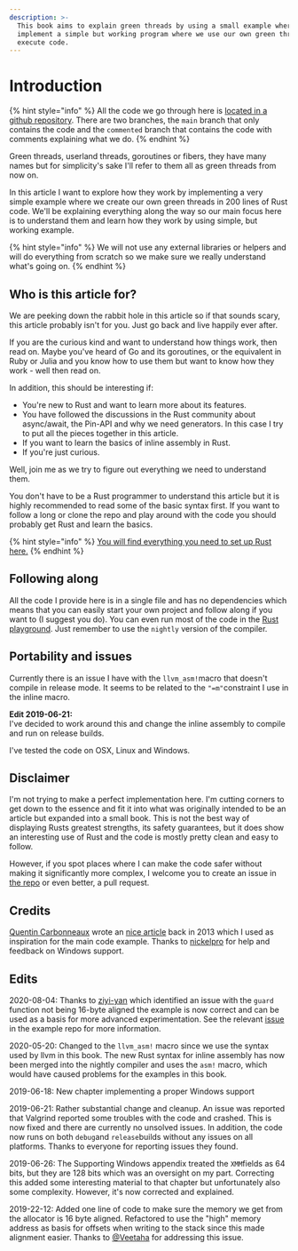 ```yaml
---
description: >-
  This book aims to explain green threads by using a small example where we
  implement a simple but working program where we use our own green threads to
  execute code.
---
```


# Introduction

{% hint style="info" %}
All the code we go through here is [located in a github repository](https://github.com/cfsamson/example-greenthreads). There are two branches, the `main` branch that only contains the code and the `commented` branch that contains the code with comments explaining what we do.
{% endhint %}

Green threads, userland threads, goroutines or fibers, they have many names but for simplicity's sake I'll refer to them all as green threads from now on.

In this article I want to explore how they work by implementing a very simple example where we create our own green threads in 200 lines of Rust code. We'll be explaining everything along the way so our main focus here is to understand them and learn how they work by using simple, but working example.

{% hint style="info" %}
We will not use any external libraries or helpers and will do everything from scratch so we make sure we really understand what's going on.
{% endhint %}

## Who is this article for?

We are peeking down the rabbit hole in this article so if that sounds scary, this article probably isn't for you. Just go back and live happily ever after.

If you are the curious kind and want to understand how things work, then read on. Maybe you've heard of Go and its goroutines, or the equivalent in Ruby or Julia and you know how to use them but want to know how they work - well then read on.

In addition, this should be interesting if:

* You're new to Rust and want to learn more about its features.
* You have followed the discussions in the Rust community about async/await, the Pin-API and why we need generators. In this case I try to put all the pieces together in this article.
* If you want to learn the basics of inline assembly in Rust.
* If you're just curious. 

Well, join me as we try to figure out everything we need to understand them.

You don't have to be a Rust programmer to understand this article but it is highly recommended to read some of the basic syntax first. If you want to follow a long or clone the repo and play around with the code you should probably get Rust and learn the basics.

{% hint style="info" %}
[You will find everything you need to set up Rust here.](https://www.rust-lang.org/tools/install)
{% endhint %}

## Following along

All the code I provide here is in a single file and has no dependencies which means that you can easily start your own project and follow along if you want to \(I suggest you do\). You can even run most of the code in the [Rust playground](https://play.rust-lang.org). Just remember to use the `nightly` version of the compiler.

## Portability and issues

Currently there is an issue I have with the `llvm_asm!`macro that doesn't compile in release mode. It seems to be related to the `"=m"`constraint I use in the inline macro.

**Edit 2019-06-21:**  
I've decided to work around this and change the inline assembly to compile and run on release builds.

I've tested the code on OSX, Linux and Windows.

## Disclaimer <a id="docs-internal-guid-12e6c217-7fff-3de7-4bee-4532b47ef574"></a>

I'm not trying to make a perfect implementation here. I'm cutting corners to get down to the essence and fit it into what was originally intended to be an article but expanded into a small book. This is not the best way of displaying Rusts greatest strengths, its safety guarantees, but it does show an interesting use of Rust and the code is mostly pretty clean and easy to follow.

However, if you spot places where I can make the code safer without making it significantly more complex, I welcome you to create an issue in [the repo](https://github.com/cfsamson/example-greenthreads) or even better, a pull request.

## Credits

[Quentin Carbonneaux](https://github.com/mpu) wrote an [nice article](https://c9x.me/articles/gthreads/intro.html) back in 2013 which I used as inspiration for the main code example. Thanks to [nickelpro](https://github.com/nickelpro) for help and feedback on Windows support.

## Edits

2020-08-04: Thanks to [ziyi-yan](https://github.com/ziyi-yan) which identified an issue with the `guard` function not being 16-byte aligned the example is now correct and can be used as a basis for more advanced experimentation. See the relevant [issue](https://github.com/cfsamson/example-greenthreads/issues/19) in the example repo for more information.

2020-05-20: Changed to the `llvm_asm!` macro since we use the syntax used by llvm in this book. The new Rust syntax for inline assembly has now been merged into the nightly compiler and uses the `asm!` macro, which would have caused problems for the examples in this book.

2019-06-18: New chapter implementing a proper Windows support

2019-06-21: Rather substantial change and cleanup. An issue was reported that Valgrind reported some troubles with the code and crashed. This is now fixed and there are currently no unsolved issues. In addition, the code now runs on both `debug`and `release`builds without any issues on all platforms. Thanks to everyone for reporting issues they found.

2019-06-26: The Supporting Windows appendix treated the `XMM`fields as 64 bits, but they are 128 bits which was an oversight on my part. Correcting this added some interesting material to that chapter but unfortunately also some complexity. However, it's now corrected and explained.

2019-22-12: Added one line of code to make sure the memory we get from the allocator is 16 byte aligned. Refactored to use the "high" memory address as basis for offsets when writing to the stack since this made alignment easier. Thanks to [@Veetaha](https://github.com/Veetaha) for addressing this issue.

